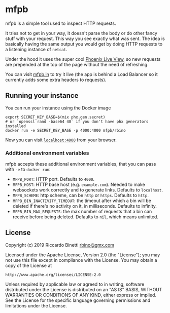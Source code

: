 # mfpb

mfpb is a simple tool used to inspect HTTP requests.

It tries not to get in your way, it doesn't parse the body or do other
fancy stuff with your request. This way you see exactly what was sent.
The idea is basically having the same output you would get by doing HTTP
requests to a listening instance of `netcat`.

Under the hood it uses the super cool
[Phoenix Live View](https://github.com/phoenixframework/phoenix_live_view),
so new requests are prepended at the top of the page without the need of
refreshing.

You can visit [mfpb.in](https://mfpb.in) to try it live (the app is
behind a Load Balancer so it currently adds some extra headers to requests).

## Running your instance

You can run your instance using the Docker image

```
export SECRET_KEY_BASE=$(mix phx.gen.secret)
# or `openssl rand -base64 48` if you don't have phx generators installed
docker run -e SECRET_KEY_BASE -p 4000:4000 mfpb/rbino
```

Now you can visit [`localhost:4000`](http://localhost:4000) from your browser.

### Additional environment variables
mfpb accepts these additional environment variables, that you can pass with `-e`
to `docker run`:

- `MFPB_PORT`: HTTP port. Defaults to `4000`.
- `MFPB_HOST`: HTTP base host (e.g. `example.com`). Needed to make websockets
work correctly and to generate links. Defaults to `localhost`.
- `MFPB_SCHEME`: http scheme, can be `http` or `https`. Defaults to `http`.
- `MFPB_BIN_INACTIVITY_TIMEOUT`: the timeout after which a bin will be deleted
if there's no activity on it, in milliseconds. Defaults to infinity.
- `MFPB_BIN_MAX_REQUESTS`: the max number of requests that a bin can receive
before being deleted. Defaults to `nil`, which means unlimited.

## License
Copyright (c) 2019 Riccardo Binetti <rbino@gmx.com>

Licensed under the Apache License, Version 2.0 (the "License"); you may not use
this file except in compliance with the License. You may obtain a copy of the
License at
```
http://www.apache.org/licenses/LICENSE-2.0
```
Unless required by applicable law or agreed to in writing, software distributed
under the License is distributed on an "AS IS" BASIS, WITHOUT WARRANTIES OR
CONDITIONS OF ANY KIND, either express or implied. See the License for the
specific language governing permissions and limitations under the License.
